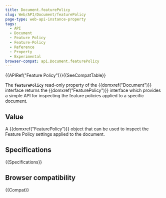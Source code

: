 ```yaml
---
title: Document.featurePolicy
slug: Web/API/Document/featurePolicy
page-type: web-api-instance-property
tags:
  - API
  - Document
  - Feature Policy
  - Feature-Policy
  - Reference
  - Property
  - Experimental
browser-compat: api.Document.featurePolicy
---
```

{{APIRef("Feature Policy")}}{{SeeCompatTable}}

The **`featurePolicy`** read-only property of the {{domxref("Document")}} interface returns the {{domxref("FeaturePolicy")}} interface which provides a simple API for inspecting the feature policies applied to a specific document.

## Value

A {{domxref("FeaturePolicy")}} object that can be used to inspect the Feature Policy settings applied to the document.

## Specifications

{{Specifications}}

## Browser compatibility

{{Compat}}
